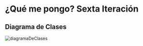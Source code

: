 # ¿Qué me pongo? Sexta Iteración


## Diagrama de Clases

![diagramaDeClases](http://www.plantuml.com/plantuml/proxy?cache=no&src=https://raw.githubusercontent.com/SwaXTech/QueMePongo/main/SextaIteracion/diagramaDeclases.plantuml)








